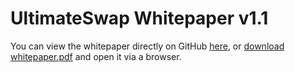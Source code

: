 # UltimateSwap Whitepaper v1.1
You can view the whitepaper directly on GitHub [here](https://github.com/UltimateSwap/whitepaper/blob/main/whitepaper.pdf), or [download whitepaper.pdf](https://github.com/UltimateSwap/whitepaper/archive/refs/heads/main.zip) and open it via a browser.
